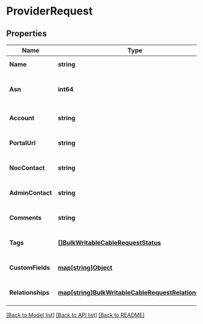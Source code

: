 # ProviderRequest

## Properties
Name | Type | Description | Notes
------------ | ------------- | ------------- | -------------
**Name** | **string** |  | [default to null]
**Asn** | **int64** | 32-bit autonomous system number | [optional] [default to null]
**Account** | **string** |  | [optional] [default to null]
**PortalUrl** | **string** |  | [optional] [default to null]
**NocContact** | **string** |  | [optional] [default to null]
**AdminContact** | **string** |  | [optional] [default to null]
**Comments** | **string** |  | [optional] [default to null]
**Tags** | [**[]BulkWritableCableRequestStatus**](BulkWritableCableRequest_status.md) |  | [optional] [default to null]
**CustomFields** | [**map[string]Object**](.md) |  | [optional] [default to null]
**Relationships** | [**map[string]BulkWritableCableRequestRelationships**](BulkWritableCableRequest_relationships.md) |  | [optional] [default to null]

[[Back to Model list]](../README.md#documentation-for-models) [[Back to API list]](../README.md#documentation-for-api-endpoints) [[Back to README]](../README.md)

